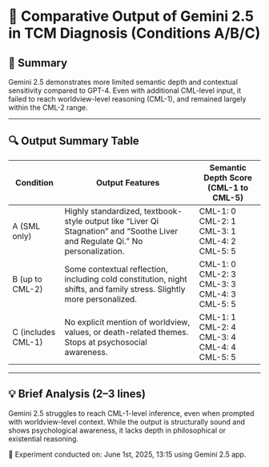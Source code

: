 # 🧪 Comparative Output of Gemini 2.5 in TCM Diagnosis (Conditions A/B/C)

## 🧩 Summary
Gemini 2.5 demonstrates more limited semantic depth and contextual sensitivity compared to GPT-4. Even with additional CML-level input, it failed to reach worldview-level reasoning (CML-1), and remained largely within the CML-2 range.

---

## 🔍 Output Summary Table

| Condition | Output Features | Semantic Depth Score (CML-1 to CML-5) |
|-----------|------------------|----------------------------------------|
| A (SML only) | Highly standardized, textbook-style output like “Liver Qi Stagnation” and “Soothe Liver and Regulate Qi.” No personalization. | CML-1: 0<br>CML-2: 1<br>CML-3: 1<br>CML-4: 2<br>CML-5: 5 |
| B (up to CML-2) | Some contextual reflection, including cold constitution, night shifts, and family stress. Slightly more personalized. | CML-1: 0<br>CML-2: 3<br>CML-3: 3<br>CML-4: 3<br>CML-5: 5 |
| C (includes CML-1) | No explicit mention of worldview, values, or death-related themes. Stops at psychosocial awareness. | CML-1: 1<br>CML-2: 4<br>CML-3: 4<br>CML-4: 4<br>CML-5: 5 |

---

## 💡 Brief Analysis (2–3 lines)

Gemini 2.5 struggles to reach CML-1-level inference, even when prompted with worldview-level context. While the output is structurally sound and shows psychological awareness, it lacks depth in philosophical or existential reasoning.

📅 Experiment conducted on: June 1st, 2025, 13:15 using Gemini 2.5 app.
